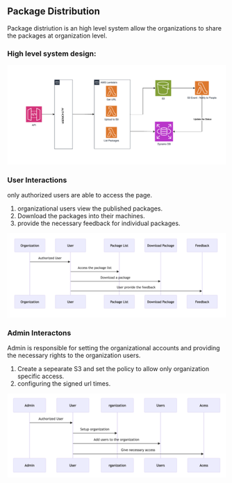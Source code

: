 ## Package Distribution
Package distriution is an high level system allow the organizations to share the packages at organization level.

### High level system design:
  ![High level](/img/highlevel_design.png)

### User Interactions
only authorized users are able to access the page.
  1) organizational users view the published packages.
  2) Download the packages into their machines.
  3) provide the necessary feedback for individual packages.

  ![User Flow](/img/user_flow.png)
  
### Admin Interactons
Admin is responsible for setting the organizational accounts and providing the necessary rights to the organization users.
  1) Create a sepearate S3 and set the policy to allow only organization specific access.
  2) configuring the signed url times.
  
  ![Admin Flow](/img/admin_flow.png)